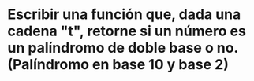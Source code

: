 # Escribir una función que, dada una cadena "t", retorne si un número es un palíndromo de doble base o no. (Palíndromo en base 10 y base 2)